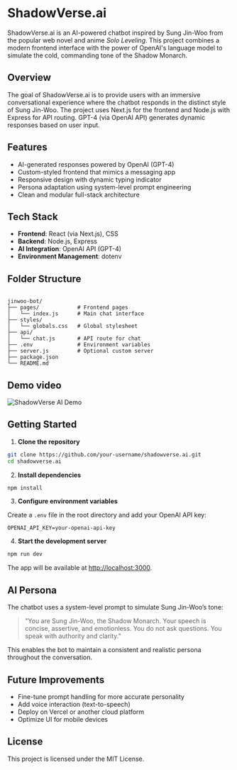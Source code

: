 # ShadowVerse.ai

ShadowVerse.ai is an AI-powered chatbot inspired by Sung Jin-Woo from the popular web novel and anime *Solo Leveling*. This project combines a modern frontend interface with the power of OpenAI's language model to simulate the cold, commanding tone of the Shadow Monarch.

## Overview

The goal of ShadowVerse.ai is to provide users with an immersive conversational experience where the chatbot responds in the distinct style of Sung Jin-Woo. The project uses Next.js for the frontend and Node.js with Express for API routing. GPT-4 (via OpenAI API) generates dynamic responses based on user input.

## Features

- AI-generated responses powered by OpenAI (GPT-4)
- Custom-styled frontend that mimics a messaging app
- Responsive design with dynamic typing indicator
- Persona adaptation using system-level prompt engineering
- Clean and modular full-stack architecture

## Tech Stack

- **Frontend**: React (via Next.js), CSS
- **Backend**: Node.js, Express
- **AI Integration**: OpenAI API (GPT-4)
- **Environment Management**: dotenv

## Folder Structure

```

jinwoo-bot/
├── pages/            # Frontend pages
│   └── index.js      # Main chat interface
├── styles/
│   └── globals.css   # Global stylesheet
├── api/
│   └── chat.js       # API route for chat
├── .env              # Environment variables
├── server.js         # Optional custom server
├── package.json
└── README.md

````

## Demo video
![ShadowVerse AI Demo](https://github.com/user-attachments/assets/8fec08da-7246-4e31-b056-b26618cf7a4a)

## Getting Started

1. **Clone the repository**

```bash
git clone https://github.com/your-username/shadowverse.ai.git
cd shadowverse.ai
````

2. **Install dependencies**

```bash
npm install
```

3. **Configure environment variables**

Create a `.env` file in the root directory and add your OpenAI API key:

```
OPENAI_API_KEY=your-openai-api-key
```

4. **Start the development server**

```bash
npm run dev
```

The app will be available at [http://localhost:3000](http://localhost:3000).

## AI Persona

The chatbot uses a system-level prompt to simulate Sung Jin-Woo’s tone:

> "You are Sung Jin-Woo, the Shadow Monarch. Your speech is concise, assertive, and emotionless. You do not ask questions. You speak with authority and clarity."

This enables the bot to maintain a consistent and realistic persona throughout the conversation.

## Future Improvements

* Fine-tune prompt handling for more accurate personality
* Add voice interaction (text-to-speech)
* Deploy on Vercel or another cloud platform
* Optimize UI for mobile devices

## License

This project is licensed under the MIT License.
